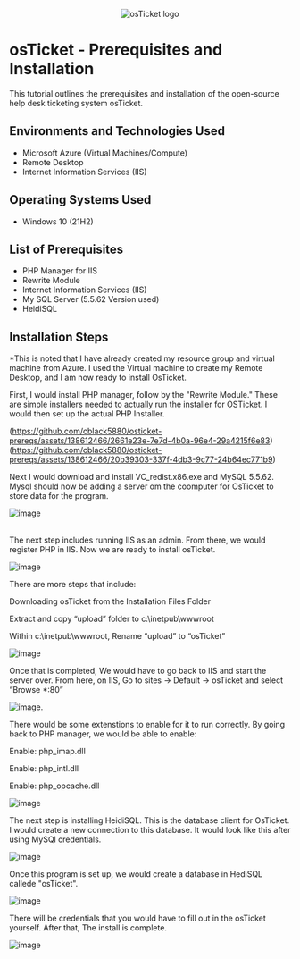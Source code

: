 <p align="center">
<img src="https://i.imgur.com/Clzj7Xs.png" alt="osTicket logo"/>
</p>

<h1>osTicket - Prerequisites and Installation</h1>
This tutorial outlines the prerequisites and installation of the open-source help desk ticketing system osTicket.<br />



<h2>Environments and Technologies Used</h2>

- Microsoft Azure (Virtual Machines/Compute)
- Remote Desktop
- Internet Information Services (IIS)

<h2>Operating Systems Used </h2>

- Windows 10</b> (21H2)

<h2>List of Prerequisites</h2>

- PHP Manager for IIS 
- Rewrite Module 
- Internet Information Services (IIS)
- My SQL Server (5.5.62 Version used)
- HeidiSQL

<h2>Installation Steps</h2>
*This is noted that I have already created my resource group and virtual machine from Azure. I used the Virtual machine to create my Remote Desktop, and I am now ready to install OsTicket.
<p>

>
</p>
<p>
First, I would install PHP manager, follow by the "Rewrite Module." These are simple installers needed to actually run the installer for OSTicket. I would then set up the actual PHP Installer.

(https://github.com/cblack5880/osticket-prereqs/assets/138612466/2661e23e-7e7d-4b0a-96e4-29a4215f6e83)
(https://github.com/cblack5880/osticket-prereqs/assets/138612466/20b39303-337f-4db3-9c77-24b64ec771b9)

Next I would download and install VC_redist.x86.exe and MySQL 5.5.62. Mysql should now be adding a server om the coomputer for OsTicket to store data for the program.

![image](https://github.com/cblack5880/osticket-prereqs/assets/138612466/3d57b89d-183d-4287-9bec-742c777dafd1)

<br />
The next step includes running IIS as an admin. From there, we would register PHP in IIS.  Now we are ready to install osTicket. 

![image](https://github.com/cblack5880/osticket-prereqs/assets/138612466/c1aa67f7-68df-4166-90a9-302c50426f3b)

There are more steps that include:

Downloading osTicket from the Installation Files Folder

Extract and copy “upload” folder to c:\inetpub\wwwroot

Within c:\inetpub\wwwroot, Rename “upload” to “osTicket”

![image](https://github.com/cblack5880/osticket-prereqs/assets/138612466/868994dc-9afe-448a-9e8e-ac8d4f4916c3)


</p>
<p>
Once that is completed, We would have to go back to IIS and start the server over.   From here, on IIS, Go to sites -> Default -> osTicket and select “Browse *:80”

  ![image](https://github.com/cblack5880/osticket-prereqs/assets/138612466/2c5a974d-d59d-4091-aaab-04e05ca2c26f).

There would be some extenstions to enable for it to run correctly. By going back to PHP manager, we would be able to enable:

Enable: php_imap.dll

Enable: php_intl.dll

Enable: php_opcache.dll

![image](https://github.com/cblack5880/osticket-prereqs/assets/138612466/545b5985-634e-4e6d-9b55-ed4fd2c5d940)


</p>
<p>
The next step is installing HeidiSQL. This is the database client for OsTicket.   I would create a new connection to this database.  It would look like this after using MySQl credentials.

  ![image](https://github.com/cblack5880/osticket-prereqs/assets/138612466/1e66b1c4-6638-4611-b23d-be685c6ddcd0)

  Once this program is set up,  we would create a database in HediSQL callede "osTicket".

  ![image](https://github.com/cblack5880/osticket-prereqs/assets/138612466/1d87b28e-a0e8-4e80-8686-9cba7c301718)

There will be credentials that you would have to fill out in the osTicket yourself. After that, The install is complete. 

![image](https://github.com/cblack5880/osticket-prereqs/assets/138612466/5f9585a6-d53a-4ff0-983f-4e71de7269b7)

